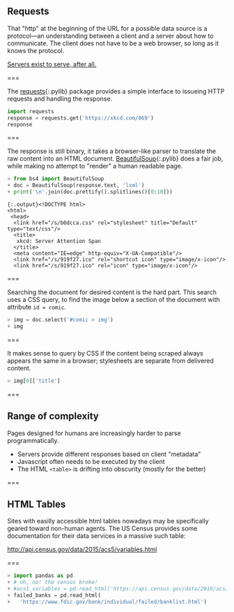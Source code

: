 ---
---

## Requests

That "http" at the beginning of the URL for a possible data source is
a protocol&mdash;an understanding between a client and a server about
how to communicate. The client does not have to be a web browser, so
long as it knows the protocol.

[Servers exist to serve, after all.](https://xkcd.com/869/)

===

The [requests](){:.pylib} package provides a simple interface to
issueing HTTP requests and handling the response.



~~~python
import requests
response = requests.get('https://xkcd.com/869')
response
~~~



===

The response is still binary, it takes a browser-like
parser to translate the raw content into an HTML document. [BeautifulSoup](){:.pylib} does
a fair job, while making no attempt to "render" a human readable page.



~~~python
> from bs4 import BeautifulSoup
+ doc = BeautifulSoup(response.text, 'lxml')
+ print('\n'.join(doc.prettify().splitlines()[0:10]))
~~~



~~~
{:.output}<!DOCTYPE html>
<html>
 <head>
  <link href="/s/b0dcca.css" rel="stylesheet" title="Default" type="text/css"/>
  <title>
   xkcd: Server Attention Span
  </title>
  <meta content="IE=edge" http-equiv="X-UA-Compatible"/>
  <link href="/s/919f27.ico" rel="shortcut icon" type="image/x-icon"/>
  <link href="/s/919f27.ico" rel="icon" type="image/x-icon"/>
~~~



===

Searching the document for desired content is the hard part. This search
uses a CSS query, to find the image below a section of the document with
attribute `id = comic`.



~~~python
> img = doc.select('#comic > img')
+ img
~~~



===

It makes sense to query by CSS if the content being scraped always appears
the same in a browser; stylesheets are separate from delivered content.



~~~python
> img[0]['title']
~~~



===

## Range of complexity

Pages designed for humans are increasingly harder to parse programmatically.

- Servers provide different responses based on client "metadata"
- Javascript often needs to be executed by the client
- The HTML `<table>` is drifting into obscurity (mostly for the better)

===

## HTML Tables

Sites with easilly accessible html tables nowadays may be specifically geared toward
non-human agents. The US Census provides some documentation for their
data services in a massive such table:

<http://api.census.gov/data/2015/acs5/variables.html>

===



~~~python
> import pandas as pd
+ # oh, no! the census broke!
+ #acs1_variables = pd.read_html('https://api.census.gov/data/2016/acs/acs1/profile/variables.html')
+ failed_banks = pd.read_html(
+   'https://www.fdic.gov/bank/individual/failed/banklist.html')
~~~



<!--
===



~~~python
> acs5_variables = acs5_variables[0]
+ acs5_variables.head()
~~~



===



~~~python
> rows = acs5_variables['Concept'].str.contains('Household Income', na = False)
+ acs5_variables.loc[rows,]
~~~


-->
